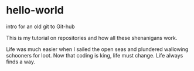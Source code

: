 # hello-world
intro for an old git to Git-hub

This is my tutorial on repositories and how all these shenanigans work.

Life was much easier when I sailed the open seas and plundered wallowing schooners for loot.  Now that coding is king, life must change.  Life always finds a way.
